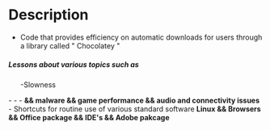 # Description
- Code that provides efficiency on automatic downloads for users through a library called " Chocolatey "
<h5> Lessons about various topics such as </h5>
<ul> -Slowness </ul> 
-
-
- <b> && malware && game performance && audio and connectivity issues </b>
- Shortcuts for routine use of various standard software <b> Linux && Browsers && Office package && IDE's && Adobe pakcage </b> 
